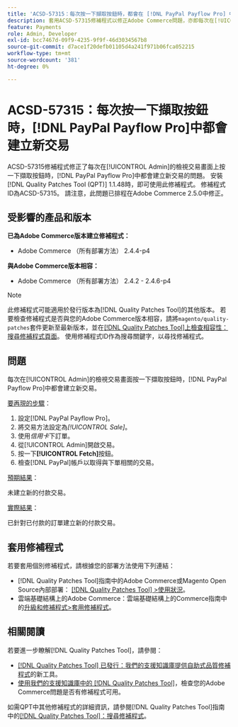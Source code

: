 ```yaml
---
title: 'ACSD-57315：每次按一下擷取按鈕時，都會在 [!DNL PayPal Payflow Pro] 中建立新交易'
description: 套用ACSD-57315修補程式以修正Adobe Commerce問題，亦即每次在[!UICONTROL Admin]的檢視交易畫面上按一下擷取按鈕時， [!DNL PayPal Payflow Pro] 中都會建立新交易。
feature: Payments
role: Admin, Developer
exl-id: bcc7467d-09f9-4235-9f9f-46d3034567b8
source-git-commit: d7ace1f20defb01105d4a241f971b06fca052215
workflow-type: tm+mt
source-wordcount: '381'
ht-degree: 0%

---
```


# ACSD-57315：每次按一下擷取按鈕時，[!DNL PayPal Payflow Pro]中都會建立新交易

ACSD-57315修補程式修正了每次在[!UICONTROL Admin]的檢視交易畫面上按一下擷取按鈕時，[!DNL PayPal Payflow Pro]中都會建立新交易的問題。 安裝[!DNL Quality Patches Tool (QPT)] 1.1.48時，即可使用此修補程式。 修補程式ID為ACSD-57315。 請注意，此問題已排程在Adobe Commerce 2.5.0中修正。

## 受影響的產品和版本

**已為Adobe Commerce版本建立修補程式：**

* Adobe Commerce （所有部署方法） 2.4.4-p4

**與Adobe Commerce版本相容：**

* Adobe Commerce （所有部署方法） 2.4.2 - 2.4.6-p4

>[!NOTE]
>
>此修補程式可能適用於發行版本為[!DNL Quality Patches Tool]的其他版本。 若要檢查修補程式是否與您的Adobe Commerce版本相容，請將`magento/quality-patches`套件更新至最新版本，並在[[!DNL Quality Patches Tool]上檢查相容性：搜尋修補程式頁面](https://experienceleague.adobe.com/tools/commerce-quality-patches/index.html?lang=zh-Hant)。 使用修補程式ID作為搜尋關鍵字，以尋找修補程式。

## 問題

每次在[!UICONTROL Admin]的檢視交易畫面按一下擷取按鈕時，[!DNL PayPal Payflow Pro]中都會建立新交易。

<u>要再現的步驟</u>：

1. 設定[!DNL PayPal Payflow Pro]。
1. 將交易方法設定為&#x200B;*[!UICONTROL Sale]*。
1. 使用&#x200B;*信用卡*&#x200B;下訂單。
1. 從[!UICONTROL Admin]開啟交易。
1. 按一下&#x200B;**[!UICONTROL Fetch]**&#x200B;按鈕。
1. 檢查[!DNL PayPal]帳戶以取得與下單相關的交易。

<u>預期結果</u>：

未建立新的付款交易。

<u>實際結果</u>：

已針對已付款的訂單建立新的付款交易。

## 套用修補程式

若要套用個別修補程式，請根據您的部署方法使用下列連結：

* [!DNL Quality Patches Tool]指南中的Adobe Commerce或Magento Open Source內部部署： [[!DNL Quality Patches Tool] >使用狀況](https://experienceleague.adobe.com/docs/commerce-operations/tools/quality-patches-tool/usage.html?lang=zh-Hant)。
* 雲端基礎結構上的Adobe Commerce：雲端基礎結構上的Commerce指南中的[升級和修補程式>套用修補程式](https://experienceleague.adobe.com/docs/commerce-cloud-service/user-guide/develop/upgrade/apply-patches.html?lang=zh-Hant)。

## 相關閱讀

若要進一步瞭解[!DNL Quality Patches Tool]，請參閱：

* [[!DNL Quality Patches Tool] 已發行：我們的支援知識庫提供自助式品質修補程式](/help/announcements/adobe-commerce-announcements/magento-quality-patches-released-new-tool-to-self-serve-quality-patches.md)的新工具。
* [使用我們的支援知識庫中的 [!DNL Quality Patches Tool]](/help/support-tools/patches-available-in-qpt-tool/check-patch-for-magento-issue-with-magento-quality-patches.md)，檢查您的Adobe Commerce問題是否有修補程式可用。

如需QPT中其他修補程式的詳細資訊，請參閱[!DNL Quality Patches Tool]指南中的[[!DNL Quality Patches Tool]：搜尋修補程式](https://experienceleague.adobe.com/tools/commerce-quality-patches/index.html?lang=zh-Hant)。
